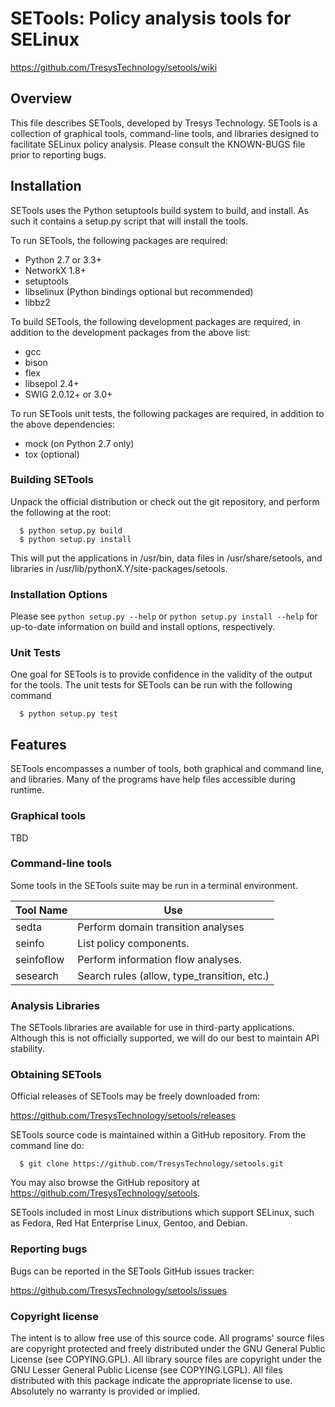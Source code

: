 # SETools: Policy analysis tools for SELinux
https://github.com/TresysTechnology/setools/wiki

## Overview

This file describes SETools, developed by Tresys Technology.  SETools
is a collection of graphical tools, command-line tools, and libraries
designed to facilitate SELinux policy analysis.  Please consult the
KNOWN-BUGS file prior to reporting bugs.

## Installation

SETools uses the Python setuptools build system to build, and install.
As such it contains a setup.py script that will install the tools.

To run SETools, the following packages are required:
* Python 2.7 or 3.3+
* NetworkX 1.8+
* setuptools
* libselinux (Python bindings optional but recommended)
* libbz2

To build SETools, the following development packages are required, in
addition to the development packages from the above list:
* gcc
* bison
* flex
* libsepol 2.4+
* SWIG 2.0.12+ or 3.0+

To run SETools unit tests, the following packages are required, in
addition to the above dependencies:
* mock (on Python 2.7 only)
* tox (optional)

### Building SETools

Unpack the official distribution or check out the git repository,
and perform the following at the root:
```
  $ python setup.py build
  $ python setup.py install
```
This will put the applications in /usr/bin, data files in /usr/share/setools,
and libraries in /usr/lib/pythonX.Y/site-packages/setools.

### Installation Options

Please see `python setup.py --help` or `python setup.py install --help`
for up-to-date information on build and install options, respectively.

### Unit Tests

One goal for SETools is to provide confidence in the validity of the
output for the tools.  The unit tests for SETools can be run with
the following command
```
  $ python setup.py test
```

## Features

SETools encompasses a number of tools, both graphical and command
line, and libraries.  Many of the programs have help files accessible
during runtime.

### Graphical tools

TBD

### Command-line tools

Some tools in the SETools suite may be run in a terminal
environment.

Tool Name  | Use
---------- | -------------------------------------------
sedta      | Perform domain transition analyses
seinfo     | List policy components.
seinfoflow | Perform information flow analyses.
sesearch   | Search rules (allow, type_transition, etc.)

### Analysis Libraries

The SETools libraries are available for use in third-party
applications.  Although this is not officially supported, we will
do our best to maintain API stability.

### Obtaining SETools

Official releases of SETools may be freely downloaded from:

https://github.com/TresysTechnology/setools/releases

SETools source code is maintained within a GitHub repository.
From the command line do:
```
  $ git clone https://github.com/TresysTechnology/setools.git
```
You may also browse the GitHub repository at
https://github.com/TresysTechnology/setools.

SETools included in most Linux distributions which support
SELinux, such as Fedora, Red Hat Enterprise Linux, Gentoo,
and Debian.

### Reporting bugs

Bugs can be reported in the SETools GitHub issues tracker:

https://github.com/TresysTechnology/setools/issues

### Copyright license

The intent is to allow free use of this source code.  All programs'
source files are copyright protected and freely distributed under the
GNU General Public License (see COPYING.GPL).  All library source
files are copyright under the GNU Lesser General Public License (see
COPYING.LGPL).  All files distributed with this package indicate the
appropriate license to use.  Absolutely no warranty is provided or implied.
